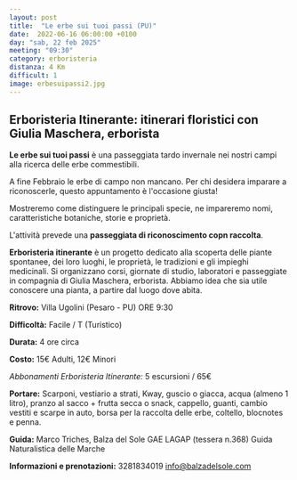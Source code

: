 ```yaml
---
layout: post
title:  "Le erbe sui tuoi passi (PU)"
date:  2022-06-16 06:00:00 +0100
day: "sab, 22 feb 2025"
meeting: "09:30"
category: erboristeria
distanza: 4 Km  
difficult: 1
image: erbesuipassi2.jpg
---
```


## Erboristeria Itinerante: itinerari floristici con Giulia Maschera, erborista

**Le erbe sui tuoi passi** è una passeggiata tardo invernale nei nostri campi alla ricerca delle erbe commestibili.

A fine Febbraio le erbe di campo non mancano. Per chi desidera imparare a riconoscerle, questo appuntamento è l'occasione giusta!

Mostreremo come distinguere le principali specie, ne impareremo nomi, caratteristiche botaniche, storie e proprietà.

L'attività prevede una **passeggiata di riconoscimento copn raccolta**. 


**Erboristeria itinerante** è un progetto dedicato alla scoperta delle piante spontanee, dei loro luoghi, le proprietà, le tradizioni e gli impieghi medicinali. Si organizzano corsi, giornate di studio, laboratori e passeggiate in compagnia di Giulia Maschera, erborista. Abbiamo idea che sia utile conoscere una pianta, a partire dal luogo dove abita.


**Ritrovo:** Villa Ugolini (Pesaro - PU) ORE 9:30

**Difficoltà:** Facile / T (Turistico)

**Durata:** 4 ore circa

**Costo:** 15€ Adulti, 12€ Minori

*Abbonamenti Erboristeria Itinerante:* 5 escursioni / 65€


**Portare:** Scarponi, vestiario a strati, Kway, guscio o giacca, acqua (almeno 1 litro), pranzo al sacco + frutta secca o snack, cappello, guanti, cambio vestiti e scarpe in auto, borsa per la raccolta delle erbe, coltello, blocnotes e penna. 


**Guida:** Marco Triches, Balza del Sole GAE LAGAP (tessera n.368) Guida Naturalistica delle Marche

**Informazioni e prenotazioni:** 3281834019 info@balzadelsole.com

